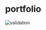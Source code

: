 # portfolio

![validation](https://github.com/kalijonn/portfolio/actions/workflows/ci.yml/badge.svg)

